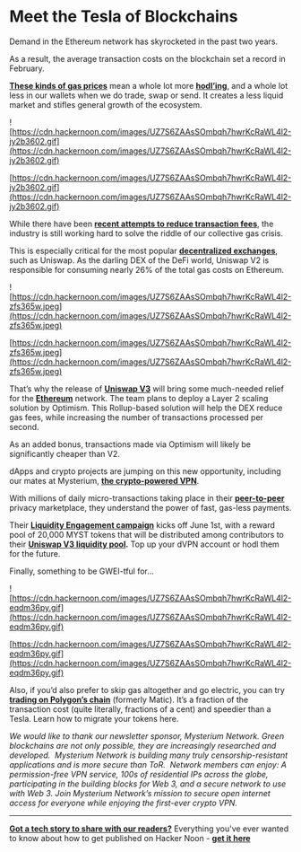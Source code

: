 # Meet the Tesla of Blockchains

Demand in the Ethereum network has skyrocketed in the past two years.

As a result, the average transaction costs on the blockchain set a record in February.

**[These kinds of gas prices](https://twitter.com/_Checkmatey_/status/1357073659899179008?s=20)** mean a whole lot more **[hodl’ing](https://hackernoon.com/crypto-investors-want-free-money-stop-hodling-30f547130266)**, and a whole lot less in our wallets when we do trade, swap or send. It creates a less liquid market and stifles general growth of the ecosystem.

![https://cdn.hackernoon.com/images/UZ7S6ZAAsSOmbqh7hwrKcRaWL4l2-jy2b3602.gif](https://cdn.hackernoon.com/images/UZ7S6ZAAsSOmbqh7hwrKcRaWL4l2-jy2b3602.gif)

[https://cdn.hackernoon.com/images/UZ7S6ZAAsSOmbqh7hwrKcRaWL4l2-jy2b3602.gif](https://cdn.hackernoon.com/images/UZ7S6ZAAsSOmbqh7hwrKcRaWL4l2-jy2b3602.gif)

While there have been **[recent attempts to reduce transaction fees](https://etherscan.io/block/12244000?ref=hackernoon.com)**, the industry is still working hard to solve the riddle of our collective gas crisis.

This is especially critical for the most popular **[decentralized exchanges](https://hackernoon.com/6-best-dexs-decentralized-exchanges-to-buy-cryptocurrencies-in-2021-fb9933lt)**, such as Uniswap. As the darling DEX of the DeFi world, Uniswap V2 is responsible for consuming nearly 26% of the total gas costs on Ethereum.

![https://cdn.hackernoon.com/images/UZ7S6ZAAsSOmbqh7hwrKcRaWL4l2-zfs365w.jpeg](https://cdn.hackernoon.com/images/UZ7S6ZAAsSOmbqh7hwrKcRaWL4l2-zfs365w.jpeg)

[https://cdn.hackernoon.com/images/UZ7S6ZAAsSOmbqh7hwrKcRaWL4l2-zfs365w.jpeg](https://cdn.hackernoon.com/images/UZ7S6ZAAsSOmbqh7hwrKcRaWL4l2-zfs365w.jpeg)

That’s why the release of **[Uniswap V3](https://uniswap.org/blog/uniswap-v3/)** will bring some much-needed relief for the **[Ethereum](https://hackernoon.com/reducing-the-environmental-impact-of-nfts-and-proof-of-work-mk5b35vd)** network. The team plans to deploy a Layer 2 scaling solution by Optimism. This Rollup-based solution will help the DEX reduce gas fees, while increasing the number of transactions processed per second.

As an added bonus, transactions made via Optimism will likely be significantly cheaper than V2.

dApps and crypto projects are jumping on this new opportunity, including our mates at Mysterium, **[the crypto-powered VPN](http://mysterium.network/apps)**. 

With millions of daily micro-transactions taking place in their **[peer-to-peer](https://hackernoon.com/why-the-p2p-resurgence-is-the-step-backwards-the-internet-desperately-needs-fz2u3e7j)** privacy marketplace, they understand the power of fast, gas-less payments.

Their **[Liquidity Engagement campaign](https://mysterium.network/blog/myst-now-listed-on-uniswap-v3-join-our-liquidity-campaign/)** kicks off June 1st, with a reward pool of 20,000 MYST tokens that will be distributed among contributors to their **[Uniswap V3 liquidity pool](https://info.uniswap.org/?ref=hackernoon.com#/pools/0xddc9e703595afc08fd5ad049c4c129804a003177).** Top up your dVPN account or hodl them for the future.

Finally, something to be GWEI-tful for…

![https://cdn.hackernoon.com/images/UZ7S6ZAAsSOmbqh7hwrKcRaWL4l2-eqdm36py.gif](https://cdn.hackernoon.com/images/UZ7S6ZAAsSOmbqh7hwrKcRaWL4l2-eqdm36py.gif)

[https://cdn.hackernoon.com/images/UZ7S6ZAAsSOmbqh7hwrKcRaWL4l2-eqdm36py.gif](https://cdn.hackernoon.com/images/UZ7S6ZAAsSOmbqh7hwrKcRaWL4l2-eqdm36py.gif)

Also, if you’d also prefer to skip gas altogether and go electric, you can try **[trading on Polygon’s chain](https://hackernoon.com/trading-crypto-in-2021-how-to-switch-to-polygon-and-avoid-the-ethereum-traffic-jam-ot1822jc)** (formerly Matic). It’s a fraction of the transaction cost (quite literally, fractions of a cent) and speedier than a Tesla. Learn how to migrate your tokens here.

*We would like to thank our newsletter sponsor, Mysterium Network. Green blockchains are not only possible, they are increasingly researched and developed.  Mysterium Network is building many truly censorship-resistant applications and is more secure than ToR.  Network members can enjoy: A permission-free VPN service, 100s of residential IPs across the globe, participating in the building blocks for Web 3, and a secure network to use with Web 3. Join Mysterium Network’s mission to secure open internet access for everyone while enjoying the first-ever crypto VPN.*

***

**[Got a tech story to share with our readers?](https://hackernoon.com/signup)** Everything you've ever wanted to know about how to get published on Hacker Noon - **[get it here](https://www.publish.hackernoon.com/)**